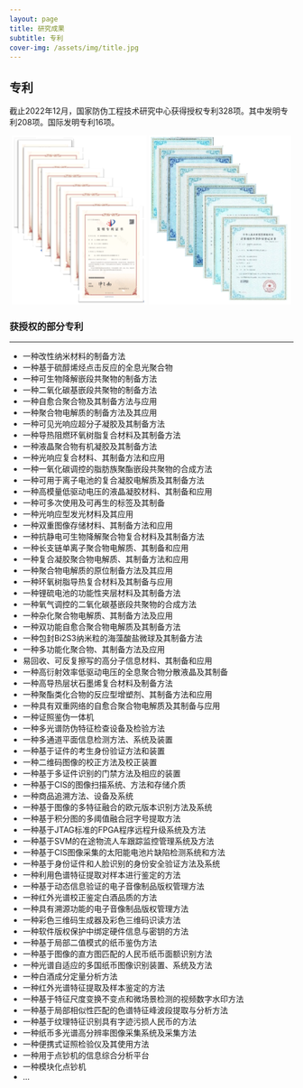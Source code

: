 ```yaml
---
layout: page
title: 研究成果
subtitle: 专利
cover-img: /assets/img/title.jpg
---
```

<!--
 * @Author: Conghao Wong
 * @Date: 2023-03-08 19:13:03
 * @LastEditors: Conghao Wong
 * @LastEditTime: 2023-03-12 22:37:08
 * @Description: file content
 * @Github: https://cocoon2wong.github.io
 * Copyright 2023 Conghao Wong, All Rights Reserved.
-->

## 专利

截止2022年12月，国家防伪工程技术研究中心获得授权专利328项。其中发明专利208项。国际发明专利16项。

<div align="center">
    <img style="height: 300px" src="/assets/img/contributions/pat1.png">
    <img style="height: 300px" src="/assets/img/contributions/pat2.png">
</div>

### 获授权的部分专利

---

- 一种改性纳米材料的制备方法
- 一种基于硫醇烯烃点击反应的全息光聚合物
- 一种可生物降解嵌段共聚物的制备方法
- 一种二氧化碳基嵌段共聚物的制备方法
- 一种自愈合聚合物及其制备方法与应用
- 一种聚合物电解质的制备方法及其应用
- 一种可见光响应超分子凝胶及其制备方法
- 一种导热阻燃环氧树脂复合材料及其制备方法
- 一种液晶聚合物有机凝胶及其制备方法
- 一种光响应复合材料、其制备方法和应用
- 一种一氧化碳调控的脂肪族聚酯嵌段共聚物的合成方法
- 一种可用于离子电池的复合凝胶电解质及其制备方法
- 一种高模量低驱动电压的液晶凝胶材料、其制备和应用
- 一种可多次使用及可再生的标签及其制备
- 一种光响应型发光材料及其应用
- 一种双重图像存储材料、其制备方法和应用
- 一种抗静电可生物降解聚合物复合材料及其制备方法
- 一种长支链单离子聚合物电解质、其制备和应用
- 一种复合凝胶聚合物电解质、其制备方法和应用
- 一种聚合物电解质的原位制备方法及其应用
- 一种环氧树脂导热复合材料及其制备与应用
- 一种锂硫电池的功能性夹层材料及其制备方法
- 一种氧气调控的二氧化碳基嵌段共聚物的合成方法
- 一种杂化聚合物电解质、其制备方法及应用
- 一种双功能自愈合聚合物电解质及其制备方法
- 一种包封Bi2S3纳米粒的海藻酸盐微球及其制备方法
- 一种多功能化聚合物、其制备方法及应用
- 易回收、可反复擦写的高分子信息材料、其制备和应用
- 一种高衍射效率低驱动电压的全息聚合物分散液晶及其制备
- 一种高导热层状石墨烯复合材料及制备方法
- 一种聚酯类化合物的反应型增塑剂、其制备方法和应用
- 一种具有双重网络的自愈合聚合物电解质及其制备与应用
- 一种证照鉴伪一体机
- 一种多光谱防伪特征检查设备及检验方法
- 一种多通道平面信息检测方法、系统及装置
- 一种基于证件的考生身份验证方法和装置
- 一种二维码图像的校正方法及校正装置
- 一种基于多证件识别的门禁方法及相应的装置
- 一种基于CIS的图像扫描系统、方法和存储介质
- 一种商品追溯方法、设备及系统
- 一种基于图像的多特征融合的欧元版本识别方法及系统
- 一种基于积分图的多阈值融合冠字号提取方法
- 一种基于JTAG标准的FPGA程序远程升级系统及方法
- 一种基于SVM的在途物流人车跟踪监控管理系统及方法
- 一种基于CIS图像采集的太阳能电池片缺陷检测系统和方法
- 一种基于身份证件和人脸识别的身份安全验证方法及系统
- 一种利用色谱特征提取对样本进行鉴定的方法
- 一种基于动态信息验证的电子音像制品版权管理方法
- 一种红外光谱校正鉴定白酒品质的方法
- 一种具有溯源功能的电子音像制品版权管理方法
- 一种彩色三维码生成器及彩色三维码识读方法
- 一种软件版权保护中绑定硬件信息与密钥的方法
- 一种基于局部二值模式的纸币鉴伪方法
- 一种基于图像的直方图匹配的人民币纸币面额识别方法
- 一种光谱自适应的多国纸币图像识别装置、系统及方法
- 一种白酒成分定量分析方法
- 一种红外光谱特征提取及样本鉴定的方法
- 一种基于特征尺度变换不变点和微场景检测的视频数字水印方法
- 一种基于局部相似性匹配的色谱特征峰波段提取与分析方法
- 一种基于纹理特征识别具有字迹污损人民币的方法
- 一种纸币多光谱高分辨率图像采集系统及采集方法
- 一种便携式证照检验仪及其使用方法
- 一种用于点钞机的信息综合分析平台
- 一种模块化点钞机
- ...
